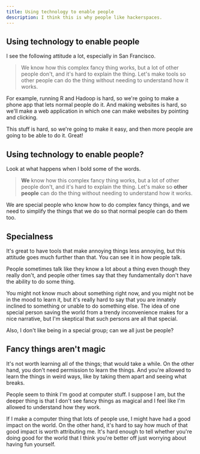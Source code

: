 ```yaml
---
title: Using technology to enable people
description: I think this is why people like hackerspaces.
---
```


## Using technology to enable people
I see the following attitude a lot, especially in San Francisco.

> We know how this complex fancy thing works, but a lot of other people don't, and it's hard to explain the thing.
> Let's make tools so other people can do the thing without needing to understand how it works.

For example, running R and Hadoop is hard, so we're going to make a phone
app that lets normal people do it. And making websites is hard, so we'll
make a web application in which one can make websites by pointing and clicking.

This stuff is hard, so we're going to make it easy, and then more people are going to be able to do it. Great!

## Using technology to enable people?
Look at what happens when I bold some of the words.

> **We** know how this complex fancy thing works, but a lot of other people don't, and it's hard to explain the thing.
> Let's make so **other people** can do the thing without needing to understand how it works.

We are special people who know how to do complex fancy things, and we need to
simplify the things that we do so that normal people can do them too.

## Specialness
It's great to have tools that make annoying things less annoying,
but this attitude goes much further than that. You can see it in how people talk.

People sometimes talk like they know a lot about a thing even though they really don't,
and people other times say that they fundamentally don't have the ability to do some thing.

You might not know much about something right now, and you might not be in the mood to learn it,
but it's really hard to say that you are innately inclined to something or unable to do something else.
The idea of one special person saving the world from a trendy inconvenience makes for a nice
narrative, but I'm skeptical that such persons are all that special.

Also, I don't like being in a special group; can we all just be people?

## Fancy things aren't magic
It's not worth learning all of the things; that would take a while.
On the other hand, you don't need permission to learn the things.
And you're allowed to learn the things in weird ways, like by taking
them apart and seeing what breaks.

People seem to think I'm good at computer stuff. I suppose I am,
but the deeper thing is that I don't see fancy things as magical and
I feel like I'm allowed to understand how they work.

If I make a computer thing that lots of people use, I might have had a good impact
on the world. On the other hand, it's hard to say how much of that good impact is
worth attributing me. It's hard enough to tell whether you're doing good for the
world that I think you're better off just worrying about having fun yourself.


